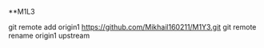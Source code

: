 **﻿M1L3

git remote add origin1 https://github.com/Mikhail160211/M1Y3.git
git remote rename origin1 upstream 
